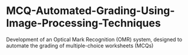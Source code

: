 # MCQ-Automated-Grading-Using-Image-Processing-Techniques
Development of an Optical Mark Recognition (OMR) system, designed to automate the grading of multiple-choice worksheets (MCQs)
